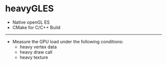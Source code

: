 # heavyGLES

* Native openGL ES
* CMake for C/C++ Build



___

* Measure the GPU load under the following conditions:
  * heavy vertex data
  * heavy draw call
  * heavy texture

